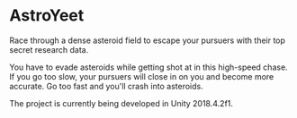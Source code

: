 # AstroYeet
Race through a dense asteroid field to escape your pursuers with their top secret research data.

You have to evade asteroids while getting shot at in this high-speed chase. If you go too slow, your pursuers will close in on you and become more accurate. Go too fast and you'll crash into asteroids.


The project is currently being developed in Unity 2018.4.2f1.

